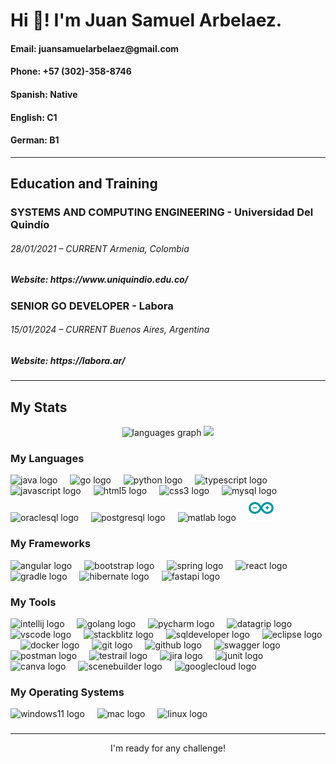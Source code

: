 <div>
  <h1 align="left">Hi 👋! I'm Juan Samuel Arbelaez.</h1>
  <h4>Email: juansamuelarbelaez@gmail.com</h4>
  <h4>Phone: +57 (302)-358-8746</h4>
  <div align="left">
    <h4>Spanish: Native</h4>
    <h4>English: C1</h4>
    <h4>German: B1</h4>
  </div>
</div>

<hr/>

<div>
  <h2 align="left">Education and Training</h2>
  <div> 
    <h3 align="left">SYSTEMS AND COMPUTING ENGINEERING - Universidad Del Quindío</h3>
    <h6 align="left">28/01/2021 – CURRENT Armenia, Colombia</h6>
    <h5 align="left">Website: https://www.uniquindio.edu.co/</h5>
  </div>
  <div> 
    <h3 align="left">SENIOR GO DEVELOPER - Labora</h3>
    <h6 align="left">15/01/2024 – CURRENT Buenos Aires, Argentina</h6>
    <h5 align="left">Website: https://labora.ar/</h5>
  </div>
</div>

<hr/>

<div>
  <h2 align="left">My Stats</h2>
  <div align="center">
    <img src="https://github-readme-stats.vercel.app/api/top-langs?username=JuanSamuelArbelaez&locale=en&hide_title=false&layout=compact&card_width=500&langs_count=16&theme=catppuccin_mocha&hide_border=false" alt="languages graph"  />
    <img src="https://github-readme-stats.vercel.app/api/wakatime?username=JuanArbelaez&layout=compact&card_width=500&theme=catppuccin_mocha&hide_border=false&langs_count=16">
  </div>
</div>

<div>
  <h3 align="left">My Languages</h3>
  <div align="left">
    <img src="https://cdn.jsdelivr.net/gh/devicons/devicon/icons/java/java-original.svg" height="40" alt="java logo" title="Java" />
    <img width="12" />
    <img src="https://cdn.jsdelivr.net/gh/devicons/devicon/icons/go/go-original.svg" height="40" alt="go logo" title="Go" />
    <img width="12" />
    <img src="https://cdn.jsdelivr.net/gh/devicons/devicon/icons/python/python-original.svg" height="40" alt="python logo" title="Python" />
    <img width="12" />
    <img src="https://cdn.jsdelivr.net/gh/devicons/devicon/icons/typescript/typescript-original.svg" height="40" alt="typescript logo" title="TypeScript" />
    <img width="12" />
    <img src="https://cdn.jsdelivr.net/gh/devicons/devicon/icons/javascript/javascript-original.svg" height="40" alt="javascript logo" title="JavaScript" />
    <img width="12" />
    <img src="https://cdn.jsdelivr.net/gh/devicons/devicon/icons/html5/html5-original.svg" height="40" alt="html5 logo" title="HTML5" />
    <img width="12" />
    <img src="https://cdn.jsdelivr.net/gh/devicons/devicon/icons/css3/css3-original.svg" height="40" alt="css3 logo" title="CSS3" />
    <img width="12" />
    <img src="https://cdn.jsdelivr.net/gh/devicons/devicon/icons/mysql/mysql-original.svg" height="40" alt="mysql logo" title="MySQL" />
    <img width="12" />
    <img src="https://www.svgrepo.com/show/355152/oracle.svg" height="40" alt="oraclesql logo" title="OracleSQL" />
    <img width="12" />
    <img src="https://cdn.jsdelivr.net/gh/devicons/devicon/icons/postgresql/postgresql-original.svg" height="40" alt="postgresql logo" title="PostgreSQL" />
    <img width="12" />
    <img src="https://cdn.jsdelivr.net/gh/devicons/devicon/icons/matlab/matlab-original.svg" height="40" alt="matlab logo" title="MATLAB" />
    <img width="12" />
    <img src="https://github.com/devicons/devicon/blob/v2.16.0/icons/arduino/arduino-original.svg" height="40" alt="arduino logo" title="Arduino" />
  </div>
</div>

###

<div>
  <h3 align="left">My Frameworks</h3>
  <div align="left">
    <img src="https://seeklogo.com/images/A/angular-icon-logo-5FC0C40EAC-seeklogo.com.png" height="40" alt="angular logo" title="Angular" />
    <img width="12" />
    <img src="https://cdn.jsdelivr.net/gh/devicons/devicon/icons/bootstrap/bootstrap-original.svg" height="40" alt="bootstrap logo" title="Bootstrap" />
    <img width="12" />
    <img src="https://cdn.jsdelivr.net/gh/devicons/devicon/icons/spring/spring-original.svg" height="40" alt="spring logo" title="Spring" />
    <img width="12" />
    <img src="https://cdn.jsdelivr.net/gh/devicons/devicon/icons/react/react-original.svg" height="40" alt="react logo" title="React" />
    <img width="12" />
    <img src="https://cdn.simpleicons.org/gradle/02303A" height="40" alt="gradle logo" title="Gradle" />
    <img width="12" />
    <img src="https://cdn.simpleicons.org/hibernate/59666C" height="40" alt="hibernate logo" title="Hibernate" />
    <img width="12" />
    <img src="https://cdn.jsdelivr.net/gh/devicons/devicon/icons/fastapi/fastapi-original.svg" height="40" alt="fastapi logo" title="FastAPI" />
  </div>
</div>

###

<div>
  <h3 align="left">My Tools</h3>
  <div align="left">
    <img src="https://cdn.jsdelivr.net/gh/devicons/devicon/icons/intellij/intellij-original.svg" height="40" alt="intellij logo" title="IntelliJ IDEA" />
    <img width="12" />
    <img src="https://cdn.jsdelivr.net/gh/devicons/devicon/icons/goland/goland-original.svg" height="40" alt="golang logo" title="GoLand" />
    <img width="12" />
    <img src="https://cdn.jsdelivr.net/gh/devicons/devicon/icons/pycharm/pycharm-original.svg" height="40" alt="pycharm logo" title="PyCharm" />
    <img width="12" />
    <img src="https://cdn.jsdelivr.net/gh/devicons/devicon/icons/datagrip/datagrip-original.svg" height="40" alt="datagrip logo" title="DataGrip" />
    <img width="12" />
    <img src="https://cdn.jsdelivr.net/gh/devicons/devicon/icons/vscode/vscode-original.svg" height="40" alt="vscode logo" title="Visual Studio Code" />
    <img width="12" />
    <img src="https://stackblitz.com/_astro/stackblitz.SuLpN-fk_1wDhhf.webp" height="40" alt="stackblitz logo" title="StackBlitz" />
    <img width="12" />
    <img src="https://cdn.jsdelivr.net/gh/devicons/devicon/icons/sqldeveloper/sqldeveloper-original.svg" height="40" alt="sqldeveloper logo" title="SQL Developer" />
    <img width="12" />
    <img src="https://cdn.jsdelivr.net/gh/devicons/devicon/icons/eclipse/eclipse-original.svg" height="40" alt="eclipse logo" title="Eclipse" />
    <img width="12" />
    <img src="https://cdn.simpleicons.org/docker/2496ED" height="40" alt="docker logo" title="Docker" />
    <img width="12" />
    <img src="https://cdn.jsdelivr.net/gh/devicons/devicon/icons/git/git-original.svg" height="40" alt="git logo" title="Git" />
    <img width="12" />
    <img src="https://cdn.jsdelivr.net/gh/devicons/devicon/icons/github/github-original.svg" height="40" alt="github logo" title="GitHub" />
    <img width="12" />
    <img src="https://cdn.jsdelivr.net/gh/devicons/devicon/icons/swagger/swagger-original.svg" height="40" alt="swagger logo" title="Swagger" />
    <img width="12" />
    <img src="https://cdn.jsdelivr.net/gh/devicons/devicon/icons/postman/postman-original.svg" height="40" alt="postman logo" title="Postman" />
    <img width="12" />
    <img src="https://assets-global.website-files.com/5f1a8e281bd3433d5faa74f8/636b9b02d0fed9e2252790b2_TestRail_Logo_Square.svg" height="40" alt="testrail logo" title="TestRail" />
    <img width="12" />
    <img src="https://cdn.worldvectorlogo.com/logos/jira-1.svg" height="40" alt="jira logo" title="Jira" />
    <img width="12" />
    <img src="https://junit.org/junit5/assets/img/junit5-logo.png" height="40" alt="junit logo" title="J-Unit" />
    <img width="12" />
    <img src="https://cdn.jsdelivr.net/gh/devicons/devicon/icons/canva/canva-original.svg" height="40" alt="canva logo" title="Canva" />
    <img width="12" />
    <img src="https://gluonhq.com/wp-content/uploads/2015/02/SceneBuilderLogo.png" height="40" alt="scenebuilder logo" title="SceneBuilder" />
    <img width="12" />
    <img src="https://cdn.jsdelivr.net/gh/devicons/devicon/icons/googlecloud/googlecloud-original.svg" height="40" alt="googlecloud logo" title="Google Cloud Platform" />
  </div>
</div>

###

<div>
  <h3 align="left">My Operating Systems</h3>
  <div align="left">
    <img src="https://cdn.jsdelivr.net/gh/devicons/devicon/icons/windows11/windows11-original.svg" height="40" alt="windows11 logo" title="Windows 11" />
    <img width="12" />
    <img src="https://upload.wikimedia.org/wikipedia/commons/f/fa/Apple_logo_black.svg" height="40" alt="mac logo" title="Mac" />
    <img width="12" />
    <img src="https://cdn.jsdelivr.net/gh/devicons/devicon/icons/linux/linux-original.svg" height="40" alt="linux logo" title="Linux" />
  </div>
</div>

###

<hr/>

<p align="center">I'm ready for any challenge!</p>

###
